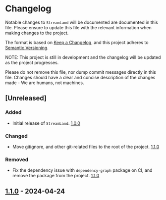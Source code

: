 # Changelog

Notable changes to `StreamLand` will be documented are documented in this file.
Please ensure to update this file with the relevant information when making changes to the project.

The format is based on [Keep a Changelog](https://keepachangelog.com/en/1.0.0/),
and this project adheres to [Semantic Versioning](https://semver.org/spec/v2.0.0.html).

NOTE: This project is still in development and the changelog will be updated as the project progresses.

Please do not remove this file, nor dump commit messages directly in this file. Changes should have a clear
and concise description of the changes made - We are humans, not machines.

## [Unreleased]

### Added

-   Initial release of `StreamLand`. [1.0.0]

### Changed

-   Move gitignore, and other git-related files to the root of the project. [1.1.0]

### Removed

-   Fix the dependency issue with `dependency-graph` package on CI, and remove the package from the project. [1.1.0]

## [1.1.0] - 2024-04-24

[1.1.0]: https://github.com/50-Course/StreamLand/releases/tag/v1.1.0
[1.0.0]: https://github.com/50-Course/StreamLand/releases/tag/v1.0.0

